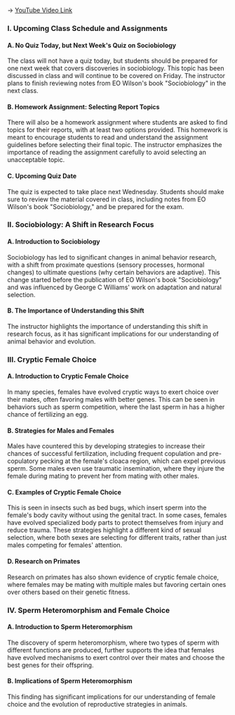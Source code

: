 -> [YouTube Video Link](https://www.youtube.com/watch?v=GW-MAJf6Aos&list=PLUl4u3cNGP63TbPEWYEKOq8yAN8mEP_5O&index=19&pp=iAQB)

### I. Upcoming Class Schedule and Assignments
#### A. No Quiz Today, but Next Week's Quiz on Sociobiology

The class will not have a quiz today, but students should be prepared for one next week that covers discoveries in sociobiology. This topic has been discussed in class and will continue to be covered on Friday. The instructor plans to finish reviewing notes from EO Wilson's book "Sociobiology" in the next class.

#### B. Homework Assignment: Selecting Report Topics

There will also be a homework assignment where students are asked to find topics for their reports, with at least two options provided. This homework is meant to encourage students to read and understand the assignment guidelines before selecting their final topic. The instructor emphasizes the importance of reading the assignment carefully to avoid selecting an unacceptable topic.

#### C. Upcoming Quiz Date

The quiz is expected to take place next Wednesday. Students should make sure to review the material covered in class, including notes from EO Wilson's book "Sociobiology," and be prepared for the exam.

### II. Sociobiology: A Shift in Research Focus
#### A. Introduction to Sociobiology

Sociobiology has led to significant changes in animal behavior research, with a shift from proximate questions (sensory processes, hormonal changes) to ultimate questions (why certain behaviors are adaptive). This change started before the publication of EO Wilson's book "Sociobiology" and was influenced by George C Williams' work on adaptation and natural selection.

#### B. The Importance of Understanding this Shift

The instructor highlights the importance of understanding this shift in research focus, as it has significant implications for our understanding of animal behavior and evolution.

### III. Cryptic Female Choice
#### A. Introduction to Cryptic Female Choice

In many species, females have evolved cryptic ways to exert choice over their mates, often favoring males with better genes. This can be seen in behaviors such as sperm competition, where the last sperm in has a higher chance of fertilizing an egg.

#### B. Strategies for Males and Females

Males have countered this by developing strategies to increase their chances of successful fertilization, including frequent copulation and pre-copulatory pecking at the female's cloaca region, which can expel previous sperm. Some males even use traumatic insemination, where they injure the female during mating to prevent her from mating with other males.

#### C. Examples of Cryptic Female Choice

This is seen in insects such as bed bugs, which insert sperm into the female's body cavity without using the genital tract. In some cases, females have evolved specialized body parts to protect themselves from injury and reduce trauma. These strategies highlight a different kind of sexual selection, where both sexes are selecting for different traits, rather than just males competing for females' attention.

#### D. Research on Primates

Research on primates has also shown evidence of cryptic female choice, where females may be mating with multiple males but favoring certain ones over others based on their genetic fitness.

### IV. Sperm Heteromorphism and Female Choice
#### A. Introduction to Sperm Heteromorphism

The discovery of sperm heteromorphism, where two types of sperm with different functions are produced, further supports the idea that females have evolved mechanisms to exert control over their mates and choose the best genes for their offspring.

#### B. Implications of Sperm Heteromorphism

This finding has significant implications for our understanding of female choice and the evolution of reproductive strategies in animals.